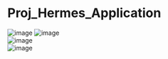 Proj_Hermes_Application
=============
![image](https://user-images.githubusercontent.com/33280934/114129160-fbffdd80-9938-11eb-892d-93b03a56fffc.png)
![image](https://user-images.githubusercontent.com/33280934/114129170-00c49180-9939-11eb-9183-c23aa9b3176b.png)  
![image](https://user-images.githubusercontent.com/33280934/114129175-0326eb80-9939-11eb-89ce-3c2ba692769d.png)  
![image](https://user-images.githubusercontent.com/33280934/114129183-04f0af00-9939-11eb-8f37-b7d12075ac28.png)

